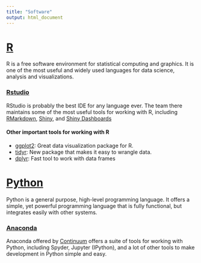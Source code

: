 ```yaml
---
title: "Software"
output: html_document
---
```


# [R](https://www.r-project.org/)
R is a free software environment for statistical computing and graphics. It is one of the most useful and widely used languages for data science, analysis and visualizations.

### [Rstudio](https://www.rstudio.com/)
RStudio is probably the best IDE for any language ever.  The team there maintains some of the most useful tools for working with R, including [RMarkdown](http://rmarkdown.rstudio.com/), [Shiny](https://cran.r-project.org/web/packages/shiny/index.html), and [Shiny Dashboards](https://rstudio.github.io/shinydashboard/index.html) 

#### Other important tools for working with R

* [ggplot2](http://ggplot2.org/): Great data visualization package for R.
* [tidyr](http://vita.had.co.nz/papers/tidy-data.html): New package that makes it easy to wrangle data.
* [dplyr](https://github.com/hadley/dplyr): Fast tool to work with data frames

# [Python](https://www.python.org/)
Python is a general purpose, high-level programming language. It offers a simple, yet powerful programming language that is fully functional, but integrates easily with other systems.

### [Anaconda](https://store.continuum.io/cshop/anaconda/) 
Anaconda offered by [Continuum](http://www.continuum.io/) offers a suite of tools for working with Python, including Spyder, Jupyter (IPython), and a lot of other tools to make development in Python simple and easy.

